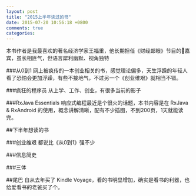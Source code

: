```yaml
---
layout: post
title: "2015上半年读过的书"
date: 2015-07-20 10:56:18 +0800
comments: true
categories: 
---
```



本书作者是我最喜欢的著名经济学家王福重，他长期担任《财经郞眼》节目的嘉宾，虽长相匪气，但语言犀利幽默、视角独特


###从0到1
网上被疯传的一本创业相关的书，感觉理论偏多，天生浮躁的年轻人看了恐怕会更加浮躁，有些不接地气，不过另一个《创业维艰》就相当不错。




###疯狂的程序员
从上学、工作、创业，有很多当前的影子

###RxJava Essentials
响应式编程最近是个很火的话题，本书内容是在 RxJava & RxAndroid 的使用，概念讲解清晰，配有不少插图，不到200页，1天就能读完。

##下半年想读的书

###创业维艰
都说比《从0到1》强不少

###信息简史

###三体

##尾巴
自从去年买了 Kindle Voyage，看的书明显增加，确实是看书的利器，也给爱看书的老爸买了个。